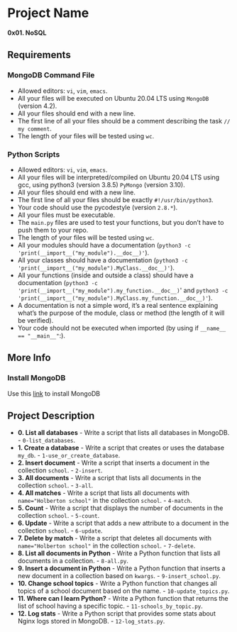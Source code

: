 # Project Name
**0x01. NoSQL**

##  Requirements

### MongoDB Command File
*   Allowed editors: `vi`, `vim`, `emacs`.
*   All your files will be executed on Ubuntu 20.04 LTS using `MongoDB`  (version 4.2).
*   All your files should end with a new line.
*   The first line of all your files should be a comment describing the task `// my comment`.
*   The length of your files will be tested using `wc`.

### Python Scripts
*   Allowed editors: `vi`, `vim`, `emacs`.
*   All your files will be interpreted/compiled on Ubuntu 20.04 LTS using gcc, using python3 (version 3.8.5) `PyMongo` (version 3.10).
*   All your files should end with a new line.
*   The first line of all your files should be exactly `#!/usr/bin/python3`.
*   Your code should use the pycodestyle (version `2.8.*`).
*   All your files must be executable.
*   The `main.py` files are used to test your functions, but you don’t have to push them to your repo.
*   The length of your files will be tested using `wc`.
*   All your modules should have a documentation (`python3 -c 'print(__import__("my_module").__doc__)'`).
*   All your classes should have a documentation (`python3 -c 'print(__import__("my_module").MyClass.__doc__)'`).
*   All your functions (inside and outside a class) should have a documentation (`python3 -c 'print(__import__("my_module").my_function.__doc__)`' and `python3 -c 'print(__import__("my_module").MyClass.my_function.__doc__)'`).
*   A documentation is not a simple word, it’s a real sentence explaining what’s the purpose of the module, class or method (the length of it will be verified).
*   Your code should not be executed when imported (by using if `__name__ == "__main__"`:).


## More Info
### Install MongoDB
Use this [link](https://www.mongodb.com/docs/manual/tutorial/install-mongodb-on-ubuntu/) to install MongoDB


## Project Description

* **0. List all databases** - Write a script that lists all databases in MongoDB. - `0-list_databases`.
* **1. Create a database** - Write a script that creates or uses the database `my_db`. - `1-use_or_create_database`.
* **2. Insert document** - Write a script that inserts a document in the collection `school`. - `2-insert`.
* **3. All documents** - Write a script that lists all documents in the collection `school`. - `3-all`.
* **4. All matches** - Write a script that lists all documents with `name="Holberton school"` in the collection `school`. - `4-match`.
* **5. Count** - Write a script that displays the number of documents in the collection `school`. - `5-count`.
* **6. Update** - Write a script that adds a new attribute to a document in the collection `school`. - `6-update`.
* **7. Delete by match** - Write a script that deletes all documents with `name="Holberton school"` in the collection `school`. - `7-delete`.
* **8. List all documents in Python** - Write a Python function that lists all documents in a collection. - `8-all.py`.
* **9. Insert a document in Python** - Write a Python function that inserts a new document in a collection based on `kwargs`. - `9-insert_school.py`.
* **10. Change school topics** - Write a Python function that changes all topics of a school document based on the name. - `10-update_topics.py`.
* **11. Where can I learn Python?** - Write a Python function that returns the list of school having a specific topic. - `11-schools_by_topic.py`.
* **12. Log stats** - Write a Python script that provides some stats about Nginx logs stored in MongoDB. - `12-log_stats.py`.
